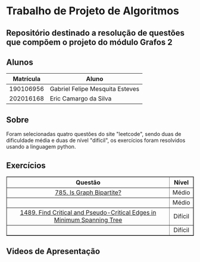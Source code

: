 
# Trabalho de Projeto de Algoritmos

## Repositório destinado a resolução de questões que compõem o projeto do módulo Grafos 2

## Alunos
|Matrícula | Aluno |
| -- | -- |
| 190106956  |  Gabriel Felipe Mesquita Esteves |
| 202016168  |  Eric Camargo da Silva |

## Sobre 
Foram selecionadas quatro questões do site "leetcode", sendo duas de dificuldade média
e duas de nível "difícil", os exercícios foram resolvidos usando a linguagem python.

## Exercícios

<table border="1" style="width: 100%; text-align: center;">
    <thead>
        <tr>
            <th>Questão</th>
            <th>Nível</th>
        </tr>
    </thead>
    <tbody>
        <tr>
            <td><a href="https://leetcode.com/problems/is-graph-bipartite/description/" target="_blank">785. Is Graph Bipartite?</a></td>
            <td>Médio</td>
        </tr>
        <tr>
            <td><a href="" target="_blank"></a></td>
            <td>Médio</td>
        </tr>
        <tr>
            <td><a href="https://leetcode.com/problems/find-critical-and-pseudo-critical-edges-in-minimum-spanning-tree/description/" target="_blank">1489. Find Critical and Pseudo-Critical Edges in Minimum Spanning Tree</a></td>
            <td>Difícil</td>
        </tr>
        <tr>
            <td><a href="" target="_blank"></a></td>
            <td>Difícil</td>
        </tr>
    </tbody>
</table>


## Videos de Apresentação

